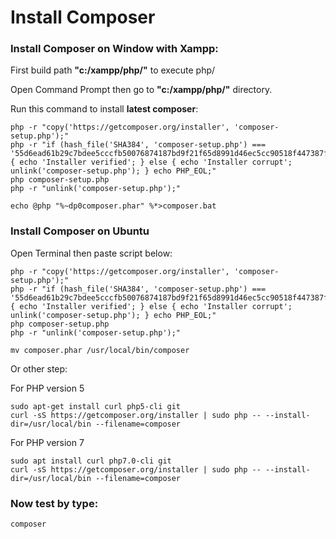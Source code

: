 # Install Composer

### Install Composer on Window with Xampp:

First build path **"c:/xampp/php/"** to execute php/

Open Command Prompt then go to **"c:/xampp/php/"** directory.

Run this command to install **latest composer**:
```
php -r "copy('https://getcomposer.org/installer', 'composer-setup.php');"
php -r "if (hash_file('SHA384', 'composer-setup.php') === '55d6ead61b29c7bdee5cccfb50076874187bd9f21f65d8991d46ec5cc90518f447387fb9f76ebae1fbbacf329e583e30') { echo 'Installer verified'; } else { echo 'Installer corrupt'; unlink('composer-setup.php'); } echo PHP_EOL;"
php composer-setup.php
php -r "unlink('composer-setup.php');"

echo @php "%~dp0composer.phar" %*>composer.bat
```
### Install Composer on Ubuntu

Open Terminal then paste script below:
```
php -r "copy('https://getcomposer.org/installer', 'composer-setup.php');"
php -r "if (hash_file('SHA384', 'composer-setup.php') === '55d6ead61b29c7bdee5cccfb50076874187bd9f21f65d8991d46ec5cc90518f447387fb9f76ebae1fbbacf329e583e30') { echo 'Installer verified'; } else { echo 'Installer corrupt'; unlink('composer-setup.php'); } echo PHP_EOL;"
php composer-setup.php
php -r "unlink('composer-setup.php');"

mv composer.phar /usr/local/bin/composer
```
Or other step:

For PHP version 5
```
sudo apt-get install curl php5-cli git
curl -sS https://getcomposer.org/installer | sudo php -- --install-dir=/usr/local/bin --filename=composer
```

For PHP version 7
```
sudo apt install curl php7.0-cli git
curl -sS https://getcomposer.org/installer | sudo php -- --install-dir=/usr/local/bin --filename=composer
```

### Now test by type:
```
composer
```

